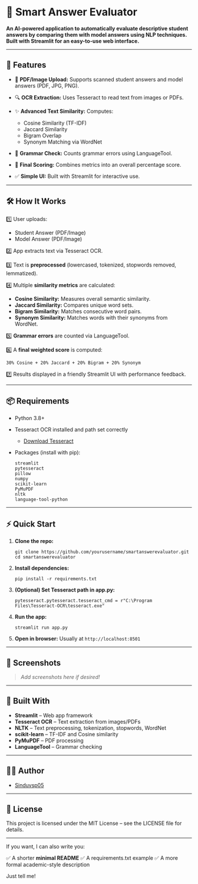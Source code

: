 

# 🧠 Smart Answer Evaluator

**An AI-powered application to automatically evaluate descriptive student answers by comparing them with model answers using NLP techniques. Built with Streamlit for an easy-to-use web interface.**

---

## 🚀 Features

* 📄 **PDF/Image Upload:** Supports scanned student answers and model answers (PDF, JPG, PNG).
* 🔍 **OCR Extraction:** Uses Tesseract to read text from images or PDFs.
* ✨ **Advanced Text Similarity:** Computes:

  * Cosine Similarity (TF-IDF)
  * Jaccard Similarity
  * Bigram Overlap
  * Synonym Matching via WordNet
* 📝 **Grammar Check:** Counts grammar errors using LanguageTool.
* 🎯 **Final Scoring:** Combines metrics into an overall percentage score.
* ✅ **Simple UI:** Built with Streamlit for interactive use.

---

## 🛠️ How It Works

1️⃣ User uploads:

* Student Answer (PDF/Image)
* Model Answer (PDF/Image)

2️⃣ App extracts text via Tesseract OCR.

3️⃣ Text is **preprocessed** (lowercased, tokenized, stopwords removed, lemmatized).

4️⃣ Multiple **similarity metrics** are calculated:

* **Cosine Similarity:** Measures overall semantic similarity.
* **Jaccard Similarity:** Compares unique word sets.
* **Bigram Similarity:** Matches consecutive word pairs.
* **Synonym Similarity:** Matches words with their synonyms from WordNet.

5️⃣ **Grammar errors** are counted via LanguageTool.

6️⃣ A **final weighted score** is computed:

```
30% Cosine + 20% Jaccard + 20% Bigram + 20% Synonym
```

7️⃣ Results displayed in a friendly Streamlit UI with performance feedback.

---

## 📦 Requirements

* Python 3.8+
* Tesseract OCR installed and path set correctly

  * [Download Tesseract](https://github.com/tesseract-ocr/tesseract)
* Packages (install with pip):

  ```
  streamlit
  pytesseract
  pillow
  numpy
  scikit-learn
  PyMuPDF
  nltk
  language-tool-python
  ```

---

## ⚡ Quick Start

1. **Clone the repo:**

   ```
   git clone https://github.com/yourusername/smartanswerevaluator.git
   cd smartanswerevaluator
   ```

2. **Install dependencies:**

   ```
   pip install -r requirements.txt
   ```

3. **(Optional) Set Tesseract path in app.py:**

   ```
   pytesseract.pytesseract.tesseract_cmd = r"C:\Program Files\Tesseract-OCR\tesseract.exe"
   ```

4. **Run the app:**

   ```
   streamlit run app.py
   ```

5. **Open in browser:**
   Usually at `http://localhost:8501`

---

## 📸 Screenshots

> *Add screenshots here if desired!*

---

## 🤖 Built With

* **Streamlit** – Web app framework
* **Tesseract OCR** – Text extraction from images/PDFs
* **NLTK** – Text preprocessing, tokenization, stopwords, WordNet
* **scikit-learn** – TF-IDF and Cosine similarity
* **PyMuPDF** – PDF processing
* **LanguageTool** – Grammar checking

---

## 👩‍💻 Author

* [Sinduvsp05](https://github.com/Sinduvsp05)

---

## 📜 License

This project is licensed under the MIT License – see the LICENSE file for details.

---

If you want, I can also write you:

✅ A shorter **minimal README**
✅ A requirements.txt example
✅ A more formal academic-style description

Just tell me!

